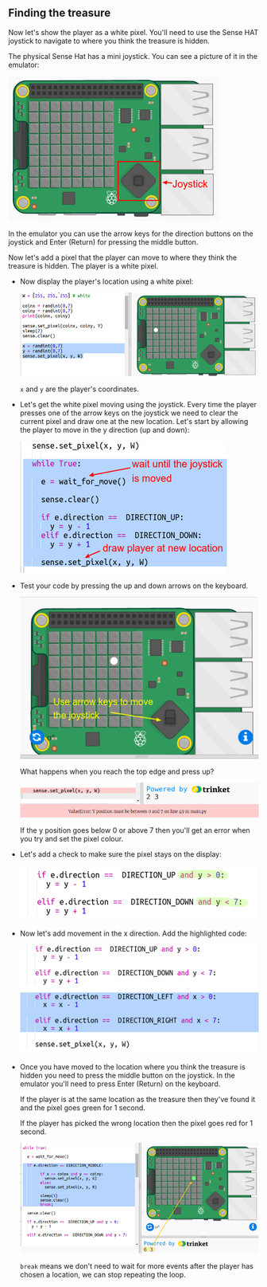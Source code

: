 ## Finding the treasure

Now let's show the player as a white pixel. You'll need to use the Sense HAT joystick to navigate to where you think the treasure is hidden.

The physical Sense Hat has a mini joystick. You can see a picture of it in the emulator:

![截屏](images/treasure-joystick.png)

In the emulator you can use the arrow keys for the direction buttons on the joystick and Enter (Return) for pressing the middle button.

Now let's add a pixel that the player can move to where they think the treasure is hidden. The player is a white pixel.

+ Now display the player's location using a white pixel:
    
    ![截屏](images/treasure-player.png)
    
    `x` and `y` are the player's coordinates.

+ Let's get the white pixel moving using the joystick. Every time the player presses one of the arrow keys on the joystick we need to clear the current pixel and draw one at the new location. Let's start by allowing the player to move in the y direction (up and down):
    
    ![截屏](images/treasure-move-y.png)

+ Test your code by pressing the up and down arrows on the keyboard.
    
    ![截屏](images/treasure-arrow-keys.png)
    
    What happens when you reach the top edge and press up?
    
    ![截屏](images/treasure-error.png)
    
    If the y position goes below 0 or above 7 then you'll get an error when you try and set the pixel colour.

+ Let's add a check to make sure the pixel stays on the display:
    
    ![截屏](images/treasure-move-check.png)

+ Now let's add movement in the x direction. Add the highlighted code:
    
    ![截图](images/treasure-move.png)

+ Once you have moved to the location where you think the treasure is hidden you need to press the middle button on the joystick. In the emulator you'll need to press Enter (Return) on the keyboard.
    
    If the player is at the same location as the treasure then they've found it and the pixel goes green for 1 second.
    
    If the player has picked the wrong location then the pixel goes red for 1 second.
    
    ![截屏](images/treasure-check.png)
    
    `break` means we don't need to wait for more events after the player has chosen a location, we can stop repeating the loop.